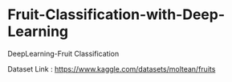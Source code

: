 # Fruit-Classification-with-Deep-Learning
DeepLearning-Fruit Classification

Dataset Link : https://www.kaggle.com/datasets/moltean/fruits
